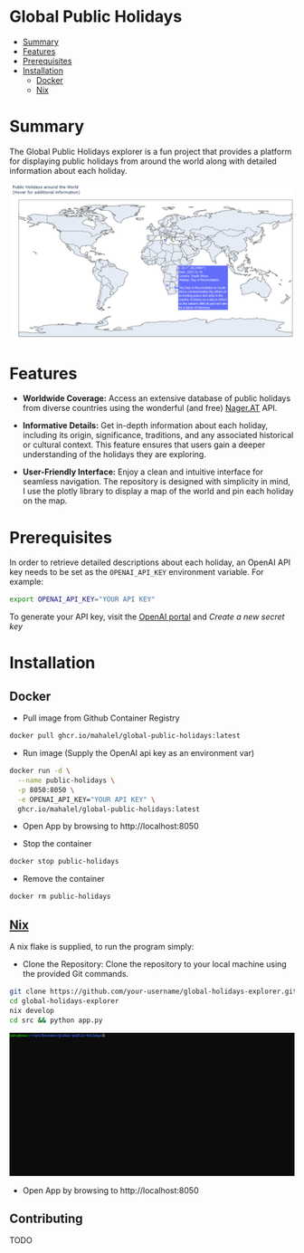 # Global Public Holidays

- [Summary](#summary)
- [Features](#features)
- [Prerequisites](#prerequisites)
- [Installation](#installation)
  - [Docker](#docker)
  - [Nix](#nix)


# Summary

The Global Public Holidays explorer is a fun project that provides a platform for displaying public holidays from around the world along with detailed information about each holiday.

![example](assets/public_holidays_example.png)



# Features

 - **Worldwide Coverage:** Access an extensive database of public holidays from diverse countries using the wonderful (and free) [Nager.AT](https://date.nager.at/) API.

 - **Informative Details:** Get in-depth information about each holiday, including its origin, significance, traditions, and any associated historical or cultural context. This feature ensures that users gain a deeper understanding of the holidays they are exploring.

 - **User-Friendly Interface:** Enjoy a clean and intuitive interface for seamless navigation. The repository is designed with simplicity in mind, I use the plotly library to display a map of the world and pin each holiday on the map.

# Prerequisites

In order to retrieve detailed descriptions about each holiday, an OpenAI API key needs to be set as the `OPENAI_API_KEY` environment variable.
For example:
```bash
export OPENAI_API_KEY="YOUR API KEY"
```

To generate your API key, visit the [OpenAI portal](https://platform.openai.com/api-keys) and _Create a new secret key_

# Installation



## Docker

- Pull image from Github Container Registry
```bash
docker pull ghcr.io/mahalel/global-public-holidays:latest
```

- Run image (Supply the OpenAI api key as an environment var)
```bash
docker run -d \
  --name public-holidays \
  -p 8050:8050 \
  -e OPENAI_API_KEY="YOUR API KEY" \
  ghcr.io/mahalel/global-public-holidays:latest
```

- Open App by browsing to http://localhost:8050

- Stop the container

```bash
docker stop public-holidays
```

- Remove the container

```bash
docker rm public-holidays
```

## [Nix](https://nix.dev/)

A nix flake is supplied, to run the program simply:

- Clone the Repository: Clone the repository to your local machine using the provided Git commands.

```bash
git clone https://github.com/your-username/global-holidays-explorer.git
cd global-holidays-explorer
nix develop
cd src && python app.py
```

![nix develop](./assets/nix_develop.gif)

- Open App by browsing to http://localhost:8050

## Contributing

TODO
